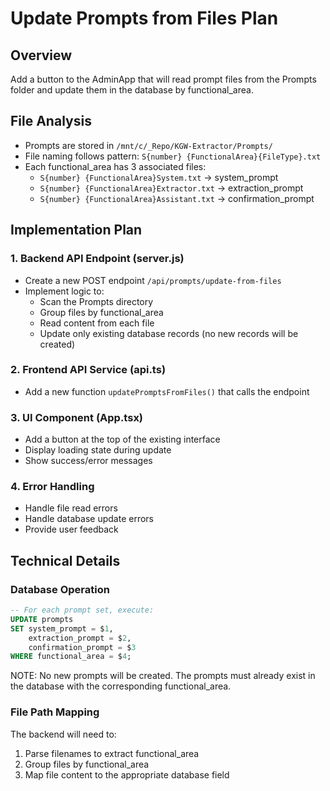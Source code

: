 # Update Prompts from Files Plan

## Overview
Add a button to the AdminApp that will read prompt files from the Prompts folder and update them in the database by functional_area.

## File Analysis
- Prompts are stored in `/mnt/c/_Repo/KGW-Extractor/Prompts/`
- File naming follows pattern: `S{number} {FunctionalArea}{FileType}.txt`
- Each functional_area has 3 associated files:
  - `S{number} {FunctionalArea}System.txt` → system_prompt
  - `S{number} {FunctionalArea}Extractor.txt` → extraction_prompt  
  - `S{number} {FunctionalArea}Assistant.txt` → confirmation_prompt

## Implementation Plan

### 1. Backend API Endpoint (server.js)
- Create a new POST endpoint `/api/prompts/update-from-files`
- Implement logic to:
  - Scan the Prompts directory
  - Group files by functional_area
  - Read content from each file
  - Update only existing database records (no new records will be created)

### 2. Frontend API Service (api.ts)
- Add a new function `updatePromptsFromFiles()` that calls the endpoint

### 3. UI Component (App.tsx)
- Add a button at the top of the existing interface
- Display loading state during update
- Show success/error messages

### 4. Error Handling
- Handle file read errors
- Handle database update errors
- Provide user feedback

## Technical Details

### Database Operation
```sql
-- For each prompt set, execute:
UPDATE prompts 
SET system_prompt = $1, 
    extraction_prompt = $2, 
    confirmation_prompt = $3
WHERE functional_area = $4;
```

NOTE: No new prompts will be created. The prompts must already exist in the database with the corresponding functional_area.

### File Path Mapping
The backend will need to:
1. Parse filenames to extract functional_area
2. Group files by functional_area
3. Map file content to the appropriate database field